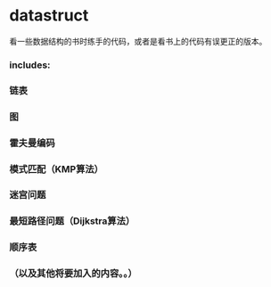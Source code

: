 datastruct
==========

看一些数据结构的书时练手的代码，或者是看书上的代码有误更正的版本。

### includes:
### 链表
### 图
### 霍夫曼编码
### 模式匹配（KMP算法）
### 迷宫问题
### 最短路径问题（Dijkstra算法）
### 顺序表
### （以及其他将要加入的内容。。）
